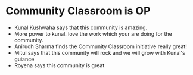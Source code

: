 # Community Classroom is OP

- Kunal Kushwaha says that this community is amazing.
- More power to kunal. love the work which your are doing for the community.
- Anirudh Sharma finds the Community Classroom initiative really great!
- Mitul says that this community will rock and we will grow with Kunal's guiance
- Royena says this community is great
